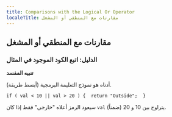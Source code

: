 ```yaml
---
title: Comparisons with the Logical Or Operator
localeTitle: مقارنات مع المنطقي أو المشغل
---
```

## مقارنات مع المنطقي أو المشغل

### الدليل: اتبع الكود الموجود في المثال

**تنبيه المفسد**

أدناه هو نموذج التعليمة البرمجية (أبسط طريقة).

 `if ( val < 10 || val > 20 ) { 
    return "Outside"; 
 } 
` 

سيعود الرمز أعلاه "خارجي" فقط إذا كان `val` يتراوح بين 10 و 20 (ضمناً).